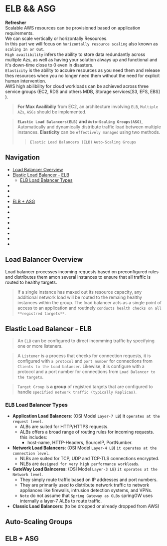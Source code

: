 # ELB && ASG

**Refresher**</br>
Scalable AWS resources can be provisioned based on application requirements.</br>
We can scale vertically or horizontally Resources.</br>
In this part we will focus on `horizontally resource scaling` also known as `scaling In or Out`.</br>
`High availibility` infers the ability to store data redundantly across multiple Azs, as well as having your solution always up and functional and it's down-time close to 0 even in disasters.<br>
`Elasticity` is the ability to accuire resources as you need them and release thes resources when you no longer need them without the need for explicit human intervention.</br>
AWS high abilibility for cloud workloads can be achieved across three service groups (EC2, RDS and others MDB, Storage services[S3, EFS, EBS] ).</br>
>**For Max Availibiliy** from EC2, an architecture involving `ELB`, `Multiple AZs`, `ASGs` should be implemented.

>**`ELastic Load Balancers(ELB)` and `Auto-Scaling Groups(ASG)`**, Automatically and dynamically distribute traffic load between multiple instances.
>**Elasticity** can be `effectively managed` using two methods.
>>`Elastic Load Balancers (ELB)`
>>`Auto-Scaling Groups`

## Navigation
- [Load Balancer Overview](#Load-Balancer-Overview)
- [Elastic Load Balancer - ELB](#Elastic-Load-Balancer---ELB)
  - [ELB Load Balancer Types](#ELB-Load-Balancer-Types)
- [](#)
- [](#)
- [](#)
- [ELB + ASG](#ELB-+-ASG)
- [](#)
- [](#)
- [](#)
- [](#)
- [](#)
- [](#)
- [](#)
- [](#)

## Load Balancer Overview
Load balancer processes incoming requests based on preconfigured rules and distributes them amon several instances to ensure that all traffic is routed to healthy targets.
>If a single instance has maxed out its resource capacity, any additional network load will be routed to the remaing healthy instances within the group.
>The load balancer acts as a single point of access to an application and routinely `conducts health checks on all **registred targets**`.


## Elastic Load Balancer - ELB
> An `ELB` can be configured to direct incomming traffic by specifying one or more listeners.

> A `Listener` is a process that checks for connection requests, it is configured with `a protocol` and `port number` for connections from `Clients to the Load balancer`. Likewise, it is configure with a protocol and a port number for connections from `Load Balancer to the targets`.

> `Target Group` is **a group** of registred targets that are configured to handle `specified network traffic (typically Replicas)`.
### ELB Load Balancer Types
- **Application Load Balancers**: (OSI Model `Layer-7 LB`) it `operates at the request level`.
  - ALBs are suited for HTTP/HTTPS requests.
  - ALBs offers a broad range of routing rules for incoming requests. this includes:
    - host-name, HTTP-Headers, SourceIP, PortNumber.
- **Network Load Balancers**: (OSI Model `Layer-4 LB`) `it operates at the connection level`.
  - NLBs are suited for TCP, UDP and TCP-TLS connections encrypted.
  - NLBs are `designed for very high performance workloads`.
- **GateWay Load Balnceres**: (OSI Model `Layer-3 LB`) `it operates at the Network level`.
  - They simply route traffic based on IP addresses and port numbers.
  - They are primarily used to distribute network traffic to network appliances like firewalls, intrusion detection systems, and VPNs.
  - `Note` do not assume that `Spring Gateway as GLBs` springGW uses internally a layer-7 ALBs to route traffic. 
- **Classic Load Balancers**: (to be dropped or already dropped from AWS)


## Auto-Scaling Groups


## ELB + ASG
